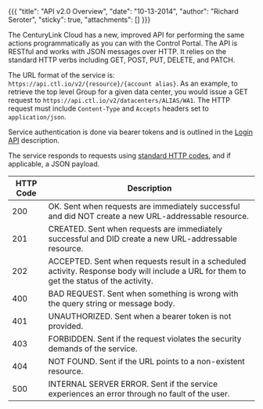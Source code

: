 {{{
  "title": "API v2.0 Overview",
  "date": "10-13-2014",
  "author": "Richard Seroter",
  "sticky": true,
  "attachments": []
}}}

The CenturyLink Cloud has a new, improved API for performing the same actions programmatically as you can with the Control Portal. The API is RESTful and works with JSON messages over HTTP. It relies on the standard HTTP verbs including GET, POST, PUT, DELETE, and PATCH.

The URL format of the service is: `https://api.ctl.io/v2/{resource}/{account alias}`. As an example, to retrieve the top level Group for a given data center, you would issue a GET request to `https://api.ctl.io/v2/datacenters/ALIAS/WA1`. The HTTP request must include `Content-Type` and `Accepts` headers set to `application/json`.

Service authentication is done via bearer tokens and is outlined in the [Login API](../Authentication/login.md) description.

The service responds to requests using <a href="http://en.wikipedia.org/wiki/List_of_HTTP_status_codes" target="_blank">standard HTTP codes</a>, and if applicable, a JSON payload.

<table>
  <thead>
    <tr>
      <th>HTTP Code</th>
      <th>Description</th>
    </tr>
  </thead>
  <tbody>
    <tr>
      <td>200</td>
      <td>OK. Sent when requests are immediately successful and did NOT create a new URL-addressable resource.</td>
    </tr>
    <tr>
      <td>201</td>
      <td>CREATED. Sent when requests are immediately successful and DID create a new URL-addressable resource.</td>
    </tr>
    <tr>
      <td>202</td>
      <td>ACCEPTED. Sent when requests result in a scheduled activity. Response body will include a URL for them to get the status of the activity.</td>
    </tr>
    <tr>
      <td>400</td>
      <td>BAD REQUEST. Sent when something is wrong with the query string or message body.</td>
    </tr>
    <tr>
      <td>401</td>
      <td>UNAUTHORIZED. Sent when a bearer token is not provided.</td>
    </tr>
    <tr>
      <td>403</td>
      <td>FORBIDDEN. Sent if the request violates the security demands of the service.</td>
    </tr>
    <tr>
      <td>404</td>
      <td>NOT FOUND. Sent if the URL points to a non-existent resource.</td>
    </tr>
    <tr>
      <td>500</td>
      <td>INTERNAL SERVER ERROR. Sent if the service experiences an error through no fault of the user.</td>
    </tr>
  </tbody>
</table>
